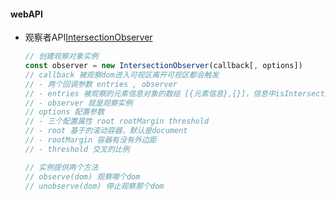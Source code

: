 #### webAPI

- 观察者API[IntersectionObserver](https://developer.mozilla.org/en-US/docs/Web/API/IntersectionObserver/IntersectionObserver)

	```javascript
	// 创建观察对象实例
	const observer = new IntersectionObserver(callback[, options])
	// callback 被观察dom进入可视区离开可视区都会触发
	// - 两个回调参数 entries , observer
	// - entries 被观察的元素信息对象的数组 [{元素信息},{}]，信息中isIntersecting判断进入或离开
	// - observer 就是观察实例
	// options 配置参数
	// - 三个配置属性 root rootMargin threshold
	// - root 基于的滚动容器，默认是document
	// - rootMargin 容器有没有外边距
	// - threshold 交叉的比例
	
	// 实例提供两个方法
	// observe(dom) 观察哪个dom
	// unobserve(dom) 停止观察那个dom
	```


